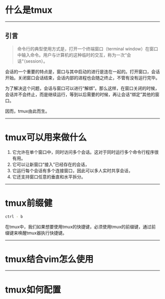 # 什么是tmux

---

## 引言

> 命令行的典型使用方式是，打开一个终端窗口（terminal window）在窗口中输入命令。用户与计算机的这种临时的交互，称为一次“会话“（session）。

会话的一个重要的特点是，窗口与其中启动的进行是连在一起的。打开窗口，会话开始。关闭窗口会话结束，会话内部的进程也会随之终止，不管有没有运行完毕。

为了解决这个问题，会话与窗口可以进行“解绑”。那么这样，在窗口关闭的时候，会话并不会终止，而是继续运行，等到以后需要的时候，再让会话“绑定”其他的窗口。

因而，tmux由此而生。

---

# tmux可以用来做什么

1. 它允许在单个窗口中，同时访问多个会话。这对于同时运行多个命令行程序很有用。
2. 它可以让新窗口“接入”已经存在的会话，
3. 它运行每个会话有多个连接窗口，因此可以多人实时共享会话，
4. 它还支持窗口任意的垂直和水平拆分。

---

# tmux前缀健

```bash
ctrl - b
```

在tmux中，我们如果想要使用tmux的快捷键，必须使用tmux的前缀键，通过前缀键来唤醒tmux器执行快捷键。



---

# tmux结合vim怎么使用



--- 

# tmux如何配置
